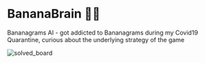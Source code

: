 # BananaBrain 🍌🧠
Bananagrams AI - got addicted to Bananagrams during my Covid19 Quarantine, curious about the underlying strategy of the game

![solved_board](https://user-images.githubusercontent.com/26299825/106447744-b9f48e80-64e6-11eb-8390-13ad9e1d1770.PNG)

